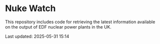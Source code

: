 # Nuke Watch

This repository includes code for retrieving the latest information available on the output of EDF nuclear power plants in the UK.

Last updated: 2025-05-31 15:14